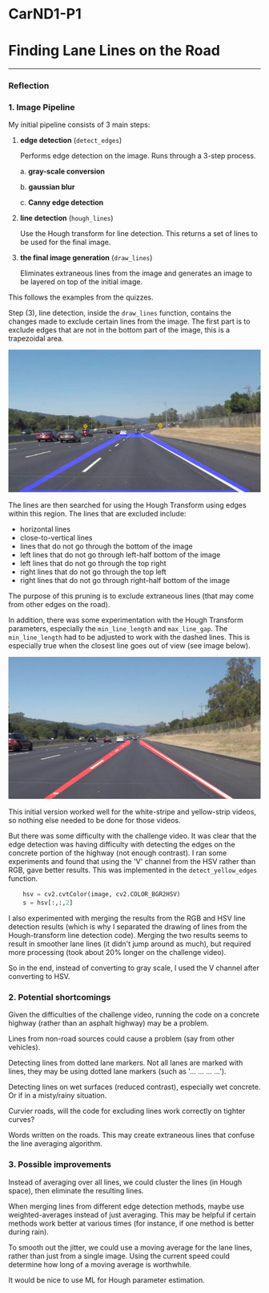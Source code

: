 # CarND1-P1
# **Finding Lane Lines on the Road** 

[//]: # (Image References)

[image1]: ./examples/grayscale.jpg "Grayscale"
[imageMask]: ./examples/mask.jpg "Trapezoidal mask"
[imageShortWhiteLine]: ./examples/short_white_line.jpg "Short white line"

---

### Reflection

### 1. Image Pipeline

My initial pipeline consists of 3 main steps:

1. **edge detection** (`detect_edges`)

	Performs edge detection on the image.  Runs through a 3-step process.

	a. **gray-scale conversion**

	b. **gaussian blur**

	c. **Canny edge detection**

2. **line detection** (`hough_lines`)

	Use the Hough transform for line detection.  This returns a set of lines to be used for the final image.

3. **the final image generation** (`draw_lines`)

	Eliminates extraneous lines from the image and generates an image to be layered on top of the initial image.

This follows the examples from the quizzes.  

Step (3), line detection, inside the `draw_lines` function, contains the changes made to exclude certain lines from the image. The first part is to exclude edges that are not in the bottom part of the image, this is a trapezoidal area.

![alt text][imageMask]

The lines are then searched for using the Hough Transform using edges within this region.  The lines that are excluded include:

* horizontal lines
* close-to-vertical lines
* lines that do not go through the bottom of the image
* left lines that do not go through left-half bottom of the image
* left lines that do not go through the top right
* right lines that do not go through the top left
* right lines that do not go through right-half bottom of the image

The purpose of this pruning is to exclude extraneous lines (that may come from other edges on the road).

In addition, there was some experimentation with the Hough Transform parameters, especially the `min_line_length` and `max_line_gap`.  The `min_line_length` had to be adjusted to work with the dashed lines.  This is especially true when the closest line goes out of view (see image below).

![alt text][imageShortWhiteLine]

This initial version worked well for the white-stripe and yellow-strip videos, so nothing else needed to be done for those videos.

But there was some difficulty with the challenge video. It was clear that the edge detection was having difficulty with detecting the edges on the concrete portion of the highway (not enough contrast).  I ran some experiments and found that using the 'V' channel from the HSV rather than RGB, gave better results.  This was implemented in the `detect_yellow_edges` function.

```python
    hsv = cv2.cvtColor(image, cv2.COLOR_BGR2HSV)
    s = hsv[:,:,2] 
```

I also experimented with merging the results from the RGB and HSV line detection results (which is why I separated the drawing of lines from the Hough-transform line detection code).  Merging the two results seems to result in smoother lane lines (it didn't jump around as much), but required more processing (took about 20% longer on the challenge video).

So in the end, instead of converting to gray scale, I used the V channel after converting to HSV.


### 2. Potential shortcomings

Given the difficulties of the challenge video, running the code on a concrete highway (rather than an asphalt highway) may be a problem.

Lines from non-road sources could cause a problem (say from other vehicles).

Detecting lines from dotted lane markers.  Not all lanes are marked with lines, they may be using dotted lane markers (such as '...  ...  ...  ...').

Detecting lines on wet surfaces (reduced contrast), especially wet concrete.  Or if in a misty/rainy situation.

Curvier roads, will the code for excluding lines work correctly on tighter curves?

Words written on the roads.  This may create extraneous lines that confuse the line averaging algorithm.

### 3. Possible improvements

Instead of averaging over all lines, we could cluster the lines (in Hough space), then eliminate the resulting lines.

When merging lines from different edge detection methods, maybe use weighted-averages instead of just averaging.  This may be helpful if certain methods work better at various times (for instance, if one method is better during rain).

To smooth out the jitter, we could use a moving average for the lane lines, rather than just from a single image.  Using the current speed could determine how long of a moving average is worthwhile.

It would be nice to use ML for Hough parameter estimation.


